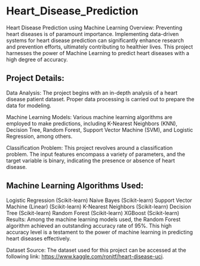 # Heart_Disease_Prediction

Heart Disease Prediction using Machine Learning
Overview:
Preventing heart diseases is of paramount importance. Implementing data-driven systems for heart disease prediction can significantly enhance research and prevention efforts, ultimately contributing to healthier lives. This project harnesses the power of Machine Learning to predict heart diseases with a high degree of accuracy.

## Project Details:

Data Analysis: The project begins with an in-depth analysis of a heart disease patient dataset. Proper data processing is carried out to prepare the data for modeling.

Machine Learning Models: Various machine learning algorithms are employed to make predictions, including K-Nearest Neighbors (KNN), Decision Tree, Random Forest, Support Vector Machine (SVM), and Logistic Regression, among others.

Classification Problem: This project revolves around a classification problem. The input features encompass a variety of parameters, and the target variable is binary, indicating the presence or absence of heart disease.

## Machine Learning Algorithms Used:

Logistic Regression (Scikit-learn)
Naive Bayes (Scikit-learn)
Support Vector Machine (Linear) (Scikit-learn)
K-Nearest Neighbors (Scikit-learn)
Decision Tree (Scikit-learn)
Random Forest (Scikit-learn)
XGBoost (Scikit-learn)
Results:
Among the machine learning models used, the Random Forest algorithm achieved an outstanding accuracy rate of 95%. This high accuracy level is a testament to the power of machine learning in predicting heart diseases effectively.

Dataset Source:
The dataset used for this project can be accessed at the following link: https://www.kaggle.com/ronitf/heart-disease-uci.

